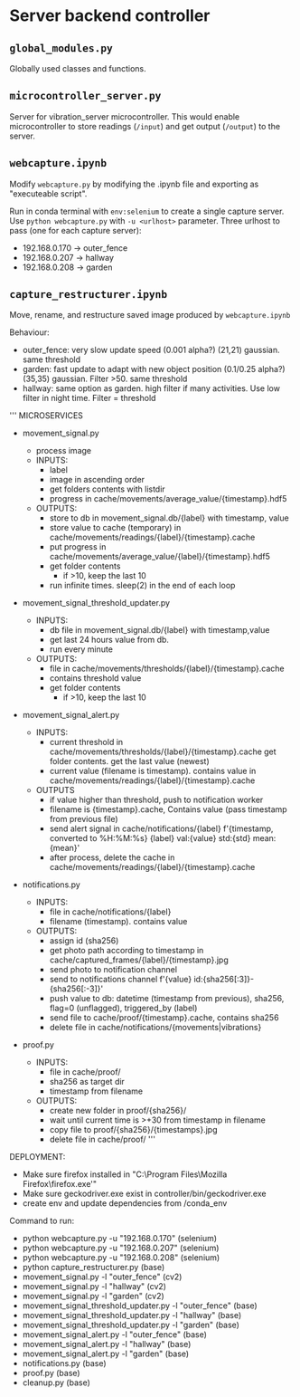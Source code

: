 # Server backend controller
## `global_modules.py`
Globally used classes and functions.

## `microcontroller_server.py`
Server for vibration_server microcontroller. This would enable microcontroller to store readings (`/input`) and get output (`/output`) to the server.

## `webcapture.ipynb`
Modify `webcapture.py` by modifying the .ipynb file and exporting as "executeable script".

Run in conda terminal with `env:selenium` to create a single capture server.
Use `python webcapture.py` with `-u <urlhost>` parameter. 
Three urlhost to pass (one for each capture server):
- 192.168.0.170 -> outer_fence
- 192.168.0.207 -> hallway
- 192.168.0.208 -> garden

## `capture_restructurer.ipynb`
Move, rename, and restructure saved image produced by `webcapture.ipynb`

Behaviour:
- outer_fence: very slow update speed (0.001 alpha?) (21,21) gaussian. same threshold
- garden: fast update to adapt with new object position (0.1/0.25 alpha?) (35,35) gaussian. Filter >50. same threshold
- hallway: same option as garden. high filter if many activities. Use low filter in night time. Filter = threshold


'''
MICROSERVICES
- movement_signal.py
    - process image
    - INPUTS:
        - label
        - image in ascending order
        - get folders contents with listdir
        - progress
            in cache/movements/average_value/{timestamp}.hdf5
    - OUTPUTS:
        - store to db
            in movement_signal.db/{label} with timestamp, value
        - store value to cache (temporary)
            in cache/movements/readings/{label}/{timestamp}.cache
        - put progress in
            cache/movements/average_value/{label}/{timestamp}.hdf5
        - get folder contents
            - if >10, keep the last 10
        - run infinite times. sleep(2) in the end of each loop
        
- movement_signal_threshold_updater.py
    - INPUTS:
        - db file in movement_signal.db/{label} with timestamp,value
        - get last 24 hours value from db.
        - run every minute
    - OUTPUTS:
        - file in cache/movements/thresholds/{label}/{timestamp}.cache
        - contains threshold value
        - get folder contents
            - if >10, keep the last 10
    
- movement_signal_alert.py
    - INPUTS:
        - current threshold
            in cache/movements/thresholds/{label}/{timestamp}.cache
            get folder contents. get the last value (newest)
        - current value (filename is timestamp). contains value
            in cache/movements/readings/{label}/{timestamp}.cache
    - OUTPUTS 
        - if value higher than threshold, push to notification worker
        - filename is {timestamp}.cache, Contains value (pass timestamp from previous file)
        - send alert signal in cache/notifications/{label}
            f'{timestamp, converted to %H:%M:%s} {label} val:{value} std:{std} mean:{mean}'
        - after process, delete the cache in cache/movements/readings/{label}/{timestamp}.cache
    
- notifications.py
    - INPUTS:
        - file in cache/notifications/{label}
        - filename (timestamp). contains value
    - OUTPUTS:
        - assign id (sha256)
        - get photo path according to timestamp
            in cache/captured_frames/{label}/{timestamp}.jpg
        - send photo to notification channel
        - send to notifications channel f'{value} id:{sha256[:3]}-{sha256[:-3]}'
        - push value to db: datetime (timestamp from previous), sha256, flag=0 (unflagged), triggered_by (label)
        - send file to cache/proof/{timestamp}.cache, contains sha256
        - delete file in cache/notifications/{movements|vibrations}
    
- proof.py
    - INPUTS:
        - file in cache/proof/
        - sha256 as target dir
        - timestamp from filename
    - OUTPUTS:
        - create new folder in proof/{sha256}/
        - wait until current time is >+30 from timestamp in filename
        - copy file to proof/{sha256}/{timestamps}.jpg
        - delete file in cache/proof/
'''

DEPLOYMENT:
- Make sure firefox installed in "C:\Program Files\Mozilla Firefox\firefox.exe'"
- Make sure geckodriver.exe exist in controller/bin/geckodriver.exe
- create env and update dependencies from /conda_env

Command to run:
- python webcapture.py -u "192.168.0.170" (selenium)
- python webcapture.py -u "192.168.0.207" (selenium)
- python webcapture.py -u "192.168.0.208" (selenium)
- python capture_restructurer.py (base)
- movement_signal.py -l "outer_fence" (cv2)
- movement_signal.py -l "hallway" (cv2)
- movement_signal.py -l "garden" (cv2)
- movement_signal_threshold_updater.py -l "outer_fence" (base)
- movement_signal_threshold_updater.py -l "hallway" (base)
- movement_signal_threshold_updater.py -l "garden" (base)
- movement_signal_alert.py -l "outer_fence" (base)
- movement_signal_alert.py -l "hallway" (base)
- movement_signal_alert.py -l "garden" (base)
- notifications.py (base)
- proof.py (base)
- cleanup.py (base)

